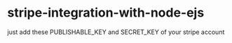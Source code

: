 # stripe-integration-with-node-ejs
just add these PUBLISHABLE_KEY  and SECRET_KEY of your stripe account
